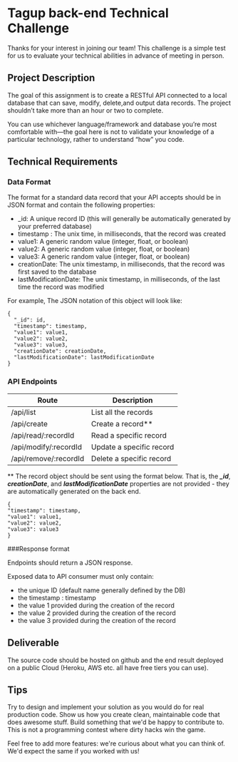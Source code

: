 # Tagup back-end Technical Challenge

Thanks for your interest in joining our team! This challenge is a simple test for us to evaluate your technical abilities in advance of meeting in person.

## Project Description

The goal of this assignment is to create a RESTful API connected to a local database that can save, modify, delete,and output data records. The project shouldn’t take more than an hour or two to complete.

You can use whichever language/framework and database you’re most comfortable with—the goal here is not to validate your knowledge of a particular technology, rather to understand “how” you code.

## Technical Requirements

### Data Format

The format for a standard data record that your API accepts should be in JSON format and contain the following properties:
- _id: A unique record ID (this will generally be automatically generated by your preferred database)
- timestamp : The unix time, in milliseconds, that the record was created
- value1: A generic random value (integer, float, or boolean)
- value2: A generic random value (integer, float, or boolean)
- value3: A generic random value (integer, float, or boolean)
- creationDate: The unix timestamp, in milliseconds, that the record was first saved to the database
- lastModificationDate: The unix timestamp, in milliseconds, of the last time the record was modified

For example, The JSON notation of this object will look like:
```JS
{
  "_id": id,
  "timestamp": timestamp,
  "value1": value1,
  "value2": value2,
  "value3": value3,
  "creationDate": creationDate,
  "lastModificationDate": lastModificationDate
}
```

### API Endpoints

|Route                  |Description|
|--                     |--|
|/api/list              | List all the records|
|/api/create            | Create a record**|
|/api/read/:recordId    | Read a specific record|
|/api/modify/:recordId  | Update a specific record |
|/api/remove/:recordId  | Delete a specific record |

** The record object should be sent using the format below. That is, the ***_id***, ***creationDate***, and ***lastModificationDate*** properties are not provided - they are automatically generated on the back end.
```JS
{
"timestamp": timestamp,
"value1": value1,
"value2": value2,
"value3": value3
}
```

###Response format

Endpoints should return a JSON response.

Exposed data to API consumer must only contain:
- the unique ID (default name generally defined by the DB)
- the timestamp : timestamp
- the value 1 provided during the creation of the record
- the value 2 provided during the creation of the record
- the value 3 provided during the creation of the record

## Deliverable

The source code should be hosted on github and the end result deployed on a public Cloud (Heroku, AWS etc. all have free tiers you can use).


## Tips

Try to design and implement your solution as you would do for real production code. Show us how you create clean, maintainable code that does awesome stuff. Build something that we'd be happy to contribute to. This is not a programming contest where dirty hacks win the game.

Feel free to add more features: we're curious about what you can think of. We'd expect the same if you worked with us!

